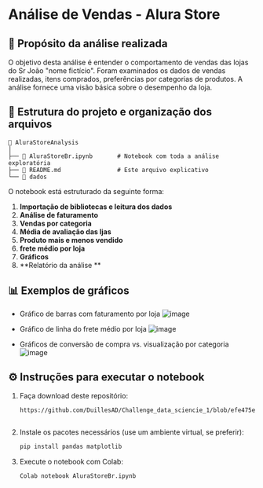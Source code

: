 
# Análise de Vendas - Alura Store

## 📌 Propósito da análise realizada

O objetivo desta análise é entender o comportamento de vendas das lojas do Sr João "nome fictício". Foram examinados os dados de vendas realizadas, itens comprados, preferências por categorias de produtos. A análise fornece uma visão básica sobre o desempenho da loja.

## 📂 Estrutura do projeto e organização dos arquivos

```
📁 AluraStoreAnalysis
│
├── 📄 AluraStoreBr.ipynb       # Notebook com toda a análise exploratória
├── 📄 README.md                # Este arquivo explicativo
└── 📁 dados                   
```

O notebook está estruturado da seguinte forma:
1. **Importação de bibliotecas e leitura dos dados**
2. **Análise de faturamento**
3. **Vendas por categoria**
4. **Média de avaliação das ljas**
5. **Produto mais e menos vendido**
6. **frete médio por loja**
7. **Gráficos**
8. **Relatório da análise **

## 📊 Exemplos de gráficos

- Gráfico de barras com faturamento por loja
![image](https://github.com/user-attachments/assets/1f3fa1b5-f253-43d3-af54-bcded8ef8586)

- Gráfico de linha do frete médio por loja
 ![image](https://github.com/user-attachments/assets/8fd9547c-7371-49c8-bec8-16f36c9a2614)

- Gráficos de conversão de compra vs. visualização por categoria
![image](https://github.com/user-attachments/assets/d8c4f433-f419-4c93-b498-55c751fb0c4d)


## ⚙️ Instruções para executar o notebook

1. Faça download deste repositório:
   ```bash
   https://github.com/DuillesAD/Challenge_data_sciencie_1/blob/efe475eb06279420908bff0ced79902c254b0b74/AluraStoreBr.ipynb
   ```
   ```
2. Instale os pacotes necessários (use um ambiente virtual, se preferir):
   ```bash
   pip install pandas matplotlib 
   ```
3. Execute o notebook com Colab:
   ```bash
   Colab notebook AluraStoreBr.ipynb
   ```
